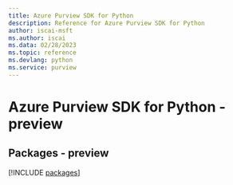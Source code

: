 ```yaml
---
title: Azure Purview SDK for Python
description: Reference for Azure Purview SDK for Python
author: iscai-msft
ms.author: iscai
ms.data: 02/28/2023
ms.topic: reference
ms.devlang: python
ms.service: purview
---
```

# Azure Purview SDK for Python - preview
## Packages - preview
[!INCLUDE [packages](purview-index.md)]